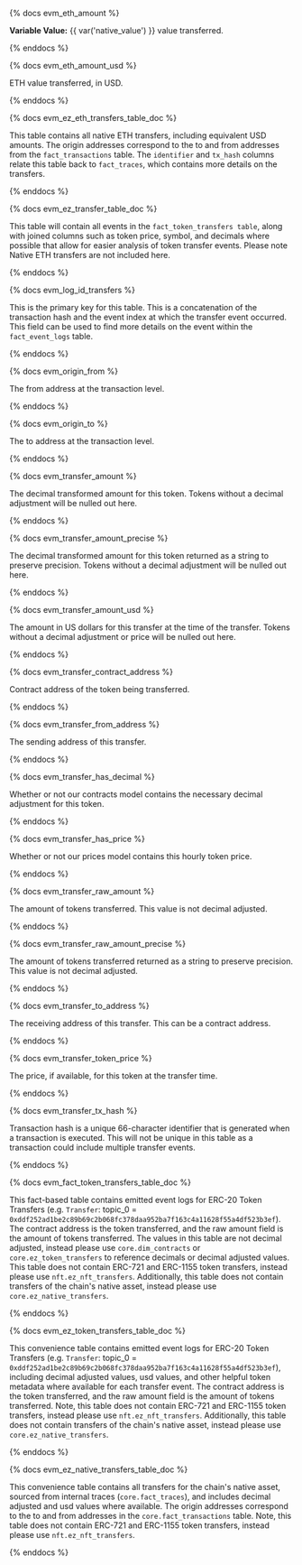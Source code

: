{% docs evm_eth_amount %}

**Variable Value:** {{ var('native_value') }} value transferred.

{% enddocs %}

{% docs evm_eth_amount_usd %}

ETH value transferred, in USD.

{% enddocs %}


{% docs evm_ez_eth_transfers_table_doc %}

This table contains all native ETH transfers, including equivalent USD amounts. The origin addresses correspond to the to and from addresses from the `fact_transactions` table. The `identifier` and `tx_hash` columns relate this table back to `fact_traces`, which contains more details on the transfers.

{% enddocs %}

{% docs evm_ez_transfer_table_doc %}

This table will contain all events in the ```fact_token_transfers table```, along with joined columns such as token price, symbol, and decimals where possible that allow for easier analysis of token transfer events. Please note Native ETH transfers are not included here.

{% enddocs %}

{% docs evm_log_id_transfers %}

This is the primary key for this table. This is a concatenation of the transaction hash and the event index at which the transfer event occurred. This field can be used to find more details on the event within the ```fact_event_logs``` table.

{% enddocs %}

{% docs evm_origin_from %}

The from address at the transaction level. 

{% enddocs %}

{% docs evm_origin_to %}

The to address at the transaction level. 

{% enddocs %}

{% docs evm_transfer_amount %}

The decimal transformed amount for this token. Tokens without a decimal adjustment will be nulled out here. 

{% enddocs %}

{% docs evm_transfer_amount_precise %}

The decimal transformed amount for this token returned as a string to preserve precision. Tokens without a decimal adjustment will be nulled out here.

{% enddocs %}

{% docs evm_transfer_amount_usd %}

The amount in US dollars for this transfer at the time of the transfer. Tokens without a decimal adjustment or price will be nulled out here. 

{% enddocs %}

{% docs evm_transfer_contract_address %}

Contract address of the token being transferred.

{% enddocs %}

{% docs evm_transfer_from_address %}

The sending address of this transfer.

{% enddocs %}

{% docs evm_transfer_has_decimal %}

Whether or not our contracts model contains the necessary decimal adjustment for this token. 

{% enddocs %}

{% docs evm_transfer_has_price %}

Whether or not our prices model contains this hourly token price. 

{% enddocs %}

{% docs evm_transfer_raw_amount %}

The amount of tokens transferred. This value is not decimal adjusted. 

{% enddocs %}


{% docs evm_transfer_raw_amount_precise %}

The amount of tokens transferred returned as a string to preserve precision. This value is not decimal adjusted.

{% enddocs %}

{% docs evm_transfer_to_address %}

The receiving address of this transfer. This can be a contract address. 

{% enddocs %}

{% docs evm_transfer_token_price %}

The price, if available, for this token at the transfer time. 

{% enddocs %}

{% docs evm_transfer_tx_hash %}

Transaction hash is a unique 66-character identifier that is generated when a transaction is executed. This will not be unique in this table as a transaction could include multiple transfer events.

{% enddocs %}

{% docs evm_fact_token_transfers_table_doc %}

This fact-based table contains emitted event logs for ERC-20 Token Transfers (e.g. `Transfer`: topic_0 = `0xddf252ad1be2c89b69c2b068fc378daa952ba7f163c4a11628f55a4df523b3ef`). The contract address is the token transferred, and the raw amount field is the amount of tokens transferred. The values in this table are not decimal adjusted, instead please use `core.dim_contracts` or `core.ez_token_transfers` to reference decimals or decimal adjusted values. This table does not contain ERC-721 and ERC-1155 token transfers, instead please use `nft.ez_nft_transfers`. Additionally, this table does not contain transfers of the chain's native asset, instead please use `core.ez_native_transfers`.

{% enddocs %}

{% docs evm_ez_token_transfers_table_doc %}

This convenience table contains emitted event logs for ERC-20 Token Transfers (e.g. `Transfer`: topic_0 = `0xddf252ad1be2c89b69c2b068fc378daa952ba7f163c4a11628f55a4df523b3ef`), including decimal adjusted values, usd values, and other helpful token metadata where available for each transfer event. The contract address is the token transferred, and the raw amount field is the amount of tokens transferred. Note, this table does not contain ERC-721 and ERC-1155 token transfers, instead please use `nft.ez_nft_transfers`. Additionally, this table does not contain transfers of the chain's native asset, instead please use `core.ez_native_transfers`.

{% enddocs %}

{% docs evm_ez_native_transfers_table_doc %}

This convenience table contains all transfers for the chain's native asset, sourced from internal traces (`core.fact_traces`), and includes decimal adjusted and usd values where available. The origin addresses correspond to the to and from addresses in the `core.fact_transactions` table. Note, this table does not contain ERC-721 and ERC-1155 token transfers, instead please use `nft.ez_nft_transfers`.

{% enddocs %}

